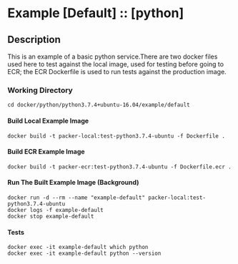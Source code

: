 Example [Default] :: [python]
=============================

Description
-----------
This is an example of a basic python service.There are two docker files used here to test against the local image, used for testing before going to ECR; the ECR Dockerfile is used to run tests against the production image.  

### Working Directory
```commandline
cd docker/python/python3.7.4+ubuntu-16.04/example/default
```

#### Build Local Example Image 
```commandline
docker build -t packer-local:test-python3.7.4-ubuntu -f Dockerfile .
```

#### Build ECR Example Image 
```commandline
docker build -t packer-ecr:test-python3.7.4-ubuntu -f Dockerfile.ecr .
```

#### Run The Built Example Image (Background)
```commandline
docker run -d --rm --name "example-default" packer-local:test-python3.7.4-ubuntu
docker logs -f example-default
docker stop example-default
```

#### Tests 
```commandline
docker exec -it example-default which python
docker exec -it example-default python --version
```
